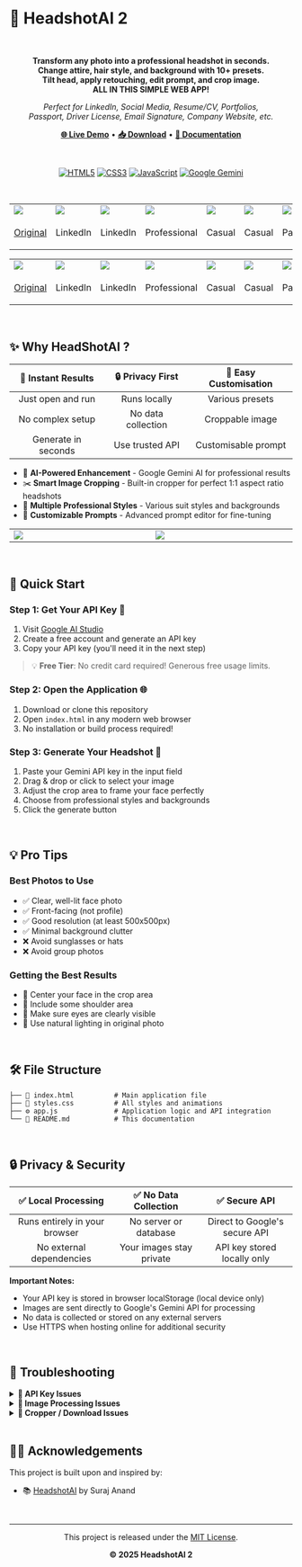 # 🎯 HeadshotAI 2

<br>

<div align="center">

**Transform any photo into a professional headshot in seconds.<br>Change attire, hair style, and background with 10+ presets.<br>Tilt head, apply retouching, edit prompt, and crop image.<br>ALL IN THIS SIMPLE WEB APP!**

_Perfect for LinkedIn, Social Media, Resume/CV, Portfolios,<br>
Passport, Driver License, Email Signature, Company Website, etc._

**[🌐 Live Demo](https://denniemok.github.io/headshotai-2)** • **[📥 Download](https://github.com/denniemok/headshotai-2/archive/refs/heads/main.zip)** • **[📖 Documentation](#-quick-start)**

<br>

[![HTML5](https://img.shields.io/badge/HTML5-E34F26?style=flat&logo=html5&logoColor=white)](https://developer.mozilla.org/en-US/docs/Web/HTML)
[![CSS3](https://img.shields.io/badge/CSS3-1572B6?style=flat&logo=css3&logoColor=white)](https://developer.mozilla.org/en-US/docs/Web/CSS)
[![JavaScript](https://img.shields.io/badge/JavaScript-F7DF1E?style=flat&logo=javascript&logoColor=black)](https://developer.mozilla.org/en-US/docs/Web/JavaScript)
[![Google Gemini](https://img.shields.io/badge/Google%20Gemini-4285F4?style=flat&logo=google&logoColor=white)](https://ai.google.dev/)

<br>

<table>
<tr>
<td width=100px><img src="https://i.imgur.com/OqORmOp.png"></td>
<td width=100px><img src="https://i.imgur.com/RmdS2Ee.png"></td>
<td width=100px><img src="https://i.imgur.com/VN4PbTG.png"></td>
<td width=100px><img src="https://i.imgur.com/uXQF55t.png"></td>
<td width=100px><img src="https://i.imgur.com/H5ug1tz.png"></td>
<td width=100px><img src="https://i.imgur.com/Z7Iq8Bk.png"></td>
<td width=100px><img src="https://i.imgur.com/RlSxTh8.png"></td>
</tr>
<tr align=center>
<td>
  
[Original](https://www.whatmore.ai/ai-fashion-models/photos/asian-model-male/)
</td>
<td>LinkedIn</td>
<td>LinkedIn</td>
<td>Professional</td>
<td>Casual</td>
<td>Casual</td>
<td>Passport</td>
</tr>
</table>

<table>
<tr>
<td width=100px><img src="https://i.imgur.com/RBXBMPu.png"></td>
<td width=100px><img src="https://i.imgur.com/7mfyXZi.png"></td>
<td width=100px><img src="https://i.imgur.com/fAqHWYu.png"></td>
<td width=100px><img src="https://i.imgur.com/bQNU5Aw.png"></td>
<td width=100px><img src="https://i.imgur.com/8SYaECt.png"></td>
<td width=100px><img src="https://i.imgur.com/XxTEGpo.png"></td>
<td width=100px><img src="https://i.imgur.com/RkTxQaF.png"></td>
</tr>
<tr align=center>
<td>
  
[Original](https://www.whatmore.ai/ai-fashion-models/photos/asian-model-female/)    

</td>
<td>LinkedIn</td>
<td>LinkedIn</td>
<td>Professional</td>
<td>Casual</td>
<td>Casual</td>
<td>Passport</td>
</tr>
</table>

</div>

<br>

## ✨ Why HeadShotAI ?

| 🚀 **Instant Results** | 🔒 **Privacy First** | 🎨 **Easy Customisation** |
|:---:|:---:|:---:|
| Just open and run | Runs locally | Various presets |
| No complex setup | No data collection | Croppable image |
| Generate in seconds	| Use trusted API | Customisable prompt |



- 🤖 **AI-Powered Enhancement** - Google Gemini AI for professional results
- ✂️ **Smart Image Cropping** - Built-in cropper for perfect 1:1 aspect ratio headshots
- 🎨 **Multiple Professional Styles** - Various suit styles and backgrounds
- 🔧 **Customizable Prompts** - Advanced prompt editor for fine-tuning

<div align="center">

<table>
  <tr>
    <td width=400px><img src="https://i.imgur.com/J977lRs.png"></td>
    <td width=400px><img src="https://i.imgur.com/uGyPJDd.png"></td>
  </tr>
</table>

</div>

<br>

## 🚀 Quick Start

### Step 1: Get Your API Key 🔑
1. Visit [Google AI Studio](https://aistudio.google.com/apikey)
2. Create a free account and generate an API key
3. Copy your API key (you'll need it in the next step)

> 💡 **Free Tier**: No credit card required! Generous free usage limits.

### Step 2: Open the Application 🌐
1. Download or clone this repository
2. Open `index.html` in any modern web browser
3. No installation or build process required!

### Step 3: Generate Your Headshot 🎨
1. Paste your Gemini API key in the input field
2. Drag & drop or click to select your image
3. Adjust the crop area to frame your face perfectly
4. Choose from professional styles and backgrounds
5. Click the generate button

<br>

## 💡 Pro Tips

### Best Photos to Use
- ✅ Clear, well-lit face photo
- ✅ Front-facing (not profile)
- ✅ Good resolution (at least 500x500px)
- ✅ Minimal background clutter
- ❌ Avoid sunglasses or hats
- ❌ Avoid group photos

### Getting the Best Results
- 🎯 Center your face in the crop area
- 🎯 Include some shoulder area
- 🎯 Make sure eyes are clearly visible
- 🎯 Use natural lighting in original photo

<br>

## 🛠️ File Structure

```
├── 📄 index.html          # Main application file
├── 🎨 styles.css          # All styles and animations
├── ⚙️ app.js              # Application logic and API integration
└── 📖 README.md           # This documentation
```

<br>

## 🔒 Privacy & Security

| ✅ **Local Processing** | ✅ **No Data Collection** | ✅ **Secure API** |
|:---:|:---:|:---:|
| Runs entirely in your browser | No server or database | Direct to Google's secure API |
| No external dependencies | Your images stay private | API key stored locally only |

**Important Notes:**
- Your API key is stored in browser localStorage (local device only)
- Images are sent directly to Google's Gemini API for processing
- No data is collected or stored on any external servers
- Use HTTPS when hosting online for additional security

<br>

## 🐛 Troubleshooting

<details>
<summary><strong>🔑 API Key Issues</strong></summary>
<br>

**Connection failed**
- ✅ Ensure your key is correct and active
- ✅ Wait a moment and try again (free tier has rate limits)
- ✅ Ensure you have access to Gemini API

</details>

<details>
<summary><strong>📸 Image Processing Issues</strong></summary>
<br>

**Failed to generate image**
- ✅ Verify your API key is valid
- ✅ Try a different photo or format
- ✅ Wait a moment and try again (rate limiting)

**Images taking too long**
- ✅ Generation takes 1-2 minutes (this is normal)
- ✅ Free tier might be slower during peak times
- ✅ Be patient - AI processing takes time

</details>

<details>
<summary><strong>💾 Cropper / Download Issues</strong></summary>
<br>
  
**Cropper not appearing**
- ✅ Enable JavaScript in your browser
- ✅ Try refreshing the page
- ✅ Use a modern browser (Chrome, Firefox, Safari, Edge)
- ✅ Check browser console (F12) for errors

**Download not working**
- ✅ Check browser download settings
- ✅ Disable popup blockers
- ✅ Ensure JSZip library loads properly

</details>

<br>

## 👨‍💻 Acknowledgements

This project is built upon and inspired by:

- 📚 [HeadshotAI](https://github.com/anandsuraj/ai-professional-headshot-generator) by Suraj Anand

<br>

<hr>

<div align="center">

This project is released under the [MIT License](LICENSE).

**© 2025 HeadshotAI 2**


</div>






